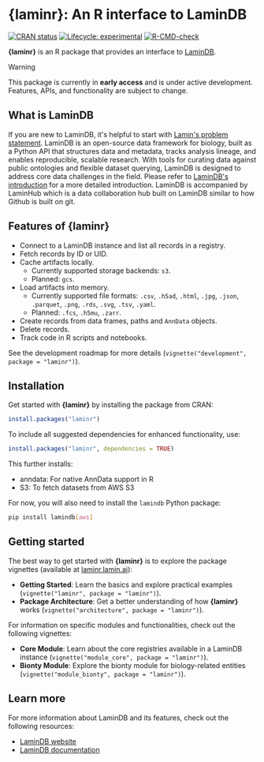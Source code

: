 # {laminr}: An R interface to LaminDB

<!-- badges: start -->
[![CRAN status](https://www.r-pkg.org/badges/version/laminr)](https://CRAN.R-project.org/package=laminr)
[![Lifecycle: experimental](https://img.shields.io/badge/lifecycle-experimental-orange.svg)](https://lifecycle.r-lib.org/articles/stages.html#experimental)
[![R-CMD-check](https://github.com/laminlabs/laminr/actions/workflows/R-CMD-check.yaml/badge.svg)](https://github.com/laminlabs/laminr/actions/workflows/R-CMD-check.yaml)
<!-- badges: end -->

**{laminr}** is an R package that provides an interface to [LaminDB](https://lamin.ai).

> [!WARNING]  
> This package is currently in **early access** and is under active development.
> Features, APIs, and functionality are subject to change.

## What is LaminDB

If you are new to LaminDB, it's helpful to start with [Lamin's problem statement](https://lamin.ai/blog/problems).
LaminDB is an open-source data framework for biology, built as a Python API that structures data and metadata, tracks analysis lineage, and enables reproducible, scalable research.
With tools for curating data against public ontologies and flexible dataset querying, LaminDB is designed to address core data challenges in the field.
Please refer to [LaminDB's introduction](https://docs.lamin.ai/introduction) for a more detailed introduction.
LaminDB is accompanied by LaminHub which is a data collaboration hub built on LaminDB similar to how Github is built on git.

## Features of **{laminr}**

- Connect to a LaminDB instance and list all records in a registry.
- Fetch records by ID or UID.
- Cache artifacts locally.
  - Currently supported storage backends: `s3`.
  - Planned: `gcs`.
- Load artifacts into memory.
  - Currently supported file formats: `.csv`, `.h5ad`, `.html`, `.jpg`, `.json`, `.parquet`, `.png`, `.rds`, `.svg`, `.tsv`, `.yaml`.  
  - Planned: `.fcs`, `.h5mu`, `.zarr`.
- Create records from data frames, paths and `AnnData` objects.
- Delete records.
- Track code in R scripts and notebooks.

See the development roadmap for more details (`vignette("development", package = "laminr")`).

## Installation

Get started with **{laminr}** by installing the package from CRAN:

```r
install.packages("laminr")
```

To include all suggested dependencies for enhanced functionality, use:

```r
install.packages("laminr", dependencies = TRUE)
```

This further installs:

- anndata: For native AnnData support in R
- S3: To fetch datasets from AWS S3

For now, you will also need to install the `lamindb` Python package:

```bash
pip install lamindb[aws]
```

## Getting started

The best way to get started with **{laminr}** is to explore the package vignettes (available at [laminr.lamin.ai](https://laminr.lamin.ai)):

- **Getting Started**: Learn the basics and explore practical examples (`vignette("laminr", package = "laminr")`).
- **Package Architecture**: Get a better understanding of how **{laminr}** works (`vignette("architecture", package = "laminr")`).

For information on specific modules and functionalities, check out the following vignettes:

- **Core Module**: Learn about the core registries available in a LaminDB instance (`vignette("module_core", package = "laminr")`).
- **Bionty Module**: Explore the bionty module for biology-related entities (`vignette("module_bionty", package = "laminr")`).

## Learn more

For more information about LaminDB and its features, check out the following resources:

- [LaminDB website](https://lamin.ai/)
- [LaminDB documentation](https://docs.lamin.ai/)
